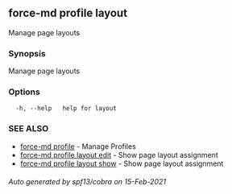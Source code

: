 ## force-md profile layout

Manage page layouts

### Synopsis

Manage page layouts

### Options

```
  -h, --help   help for layout
```

### SEE ALSO

* [force-md profile](force-md_profile.md)	 - Manage Profiles
* [force-md profile layout edit](force-md_profile_layout_edit.md)	 - Show page layout assignment
* [force-md profile layout show](force-md_profile_layout_show.md)	 - Show page layout assignment

###### Auto generated by spf13/cobra on 15-Feb-2021
